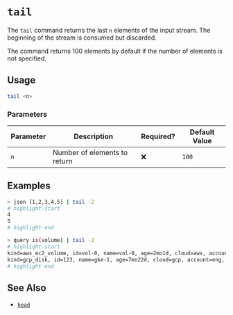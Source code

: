 # `tail`

The `tail` command returns the last `n` elements of the input stream. The beginning of the stream is consumed but discarded.

The command returns 100 elements by default if the number of elements is not specified.

## Usage

```bash
tail <n>
```

### Parameters

| Parameter | Description                  | Required? | Default Value |
| --------- | ---------------------------- | --------- | ------------- |
| `n`       | Number of elements to return | ❌        | `100`         |

## Examples

```bash
> json [1,2,3,4,5] | tail -2
# highlight-start
​4
​5
# highlight-end
```

```bash
> query is(volume) | tail -2
# highlight-start
​kind=aws_ec2_volume, id=vol-0, name=vol-0, age=2mo1d, cloud=aws, account=dev, region=us-west-2
​kind=gcp_disk, id=123, name=gke-1, age=7mo22d, cloud=gcp, account=eng, region=us-west1, zone=us-west1-a
# highlight-end
```

## See Also

- [`head`](./head.md)
